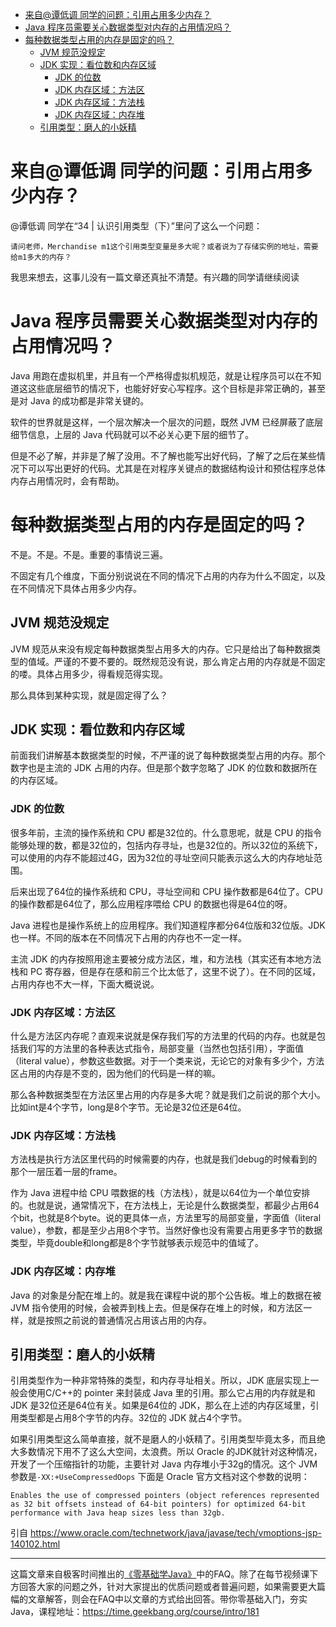 

- [来自@谭低调 同学的问题：引用占用多少内存？](#%e6%9d%a5%e8%87%aa%e8%b0%ad%e4%bd%8e%e8%b0%83-%e5%90%8c%e5%ad%a6%e7%9a%84%e9%97%ae%e9%a2%98%e5%bc%95%e7%94%a8%e5%8d%a0%e7%94%a8%e5%a4%9a%e5%b0%91%e5%86%85%e5%ad%98)
- [Java 程序员需要关心数据类型对内存的占用情况吗？](#java-%e7%a8%8b%e5%ba%8f%e5%91%98%e9%9c%80%e8%a6%81%e5%85%b3%e5%bf%83%e6%95%b0%e6%8d%ae%e7%b1%bb%e5%9e%8b%e5%af%b9%e5%86%85%e5%ad%98%e7%9a%84%e5%8d%a0%e7%94%a8%e6%83%85%e5%86%b5%e5%90%97)
- [每种数据类型占用的内存是固定的吗？](#%e6%af%8f%e7%a7%8d%e6%95%b0%e6%8d%ae%e7%b1%bb%e5%9e%8b%e5%8d%a0%e7%94%a8%e7%9a%84%e5%86%85%e5%ad%98%e6%98%af%e5%9b%ba%e5%ae%9a%e7%9a%84%e5%90%97)
  - [JVM 规范没规定](#jvm-%e8%a7%84%e8%8c%83%e6%b2%a1%e8%a7%84%e5%ae%9a)
  - [JDK 实现：看位数和内存区域](#jdk-%e5%ae%9e%e7%8e%b0%e7%9c%8b%e4%bd%8d%e6%95%b0%e5%92%8c%e5%86%85%e5%ad%98%e5%8c%ba%e5%9f%9f)
    - [JDK 的位数](#jdk-%e7%9a%84%e4%bd%8d%e6%95%b0)
    - [JDK 内存区域：方法区](#jdk-%e5%86%85%e5%ad%98%e5%8c%ba%e5%9f%9f%e6%96%b9%e6%b3%95%e5%8c%ba)
    - [JDK 内存区域：方法栈](#jdk-%e5%86%85%e5%ad%98%e5%8c%ba%e5%9f%9f%e6%96%b9%e6%b3%95%e6%a0%88)
    - [JDK 内存区域：内存堆](#jdk-%e5%86%85%e5%ad%98%e5%8c%ba%e5%9f%9f%e5%86%85%e5%ad%98%e5%a0%86)
  - [引用类型：磨人的小妖精](#%e5%bc%95%e7%94%a8%e7%b1%bb%e5%9e%8b%e7%a3%a8%e4%ba%ba%e7%9a%84%e5%b0%8f%e5%a6%96%e7%b2%be)

# 来自@谭低调 同学的问题：引用占用多少内存？

@谭低调 同学在“34 | 认识引用类型（下）”里问了这么一个问题：

```
请问老师，Merchandise m1这个引用类型变量是多大呢？或者说为了存储实例的地址，需要给m1多大的内存？
```

我思来想去，这事儿没有一篇文章还真扯不清楚。有兴趣的同学请继续阅读

# Java 程序员需要关心数据类型对内存的占用情况吗？

Java 用跑在虚拟机里，并且有一个严格得虚拟机规范，就是让程序员可以在不知道这这些底层细节的情况下，也能好好安心写程序。这个目标是非常正确的，甚至是对 Java 的成功都是非常关键的。

软件的世界就是这样，一个层次解决一个层次的问题，既然 JVM 已经屏蔽了底层细节信息，上层的 Java 代码就可以不必关心更下层的细节了。

但是不必了解，并非是了解了没用。不了解也能写出好代码，了解了之后在某些情况下可以写出更好的代码。尤其是在对程序关键点的数据结构设计和预估程序总体内存占用情况时，会有帮助。

# 每种数据类型占用的内存是固定的吗？

不是。不是。不是。重要的事情说三遍。

不固定有几个维度，下面分别说说在不同的情况下占用的内存为什么不固定，以及在不同情况下具体占用多少内存。

## JVM 规范没规定

JVM 规范从来没有规定每种数据类型占用多大的内存。它只是给出了每种数据类型的值域。严谨的不要不要的。既然规范没有说，那么肯定占用的内存就是不固定的喽。具体占用多少，得看规范得实现。

那么具体到某种实现，就是固定得了么？

## JDK 实现：看位数和内存区域

前面我们讲解基本数据类型的时候，不严谨的说了每种数据类型占用的内存。那个数字也是主流的 JDK 占用的内存。但是那个数字忽略了 JDK 的位数和数据所在的内存区域。

### JDK 的位数

很多年前，主流的操作系统和 CPU 都是32位的。什么意思呢，就是 CPU 的指令能够处理的数，都是32位的，包括内存寻址，也是32位的。所以32位的系统下，可以使用的内存不能超过4G，因为32位的寻址空间只能表示这么大的内存地址范围。

后来出现了64位的操作系统和 CPU，寻址空间和 CPU 操作数都是64位了。CPU的操作数都是64位了，那么应用程序喂给 CPU 的数据也得是64位的呀。

Java 进程也是操作系统上的应用程序。我们知道程序都分64位版和32位版。JDK 也一样。不同的版本在不同情况下占用的内存也不一定一样。

主流 JDK 的内存按照用途主要被分成方法区，堆，和方法栈（其实还有本地方法栈和 PC 寄存器，但是存在感和前三个比太低了，这里不说了）。在不同的区域，占用内存也不大一样，下面大概说说。

### JDK 内存区域：方法区

什么是方法区内存呢？直观来说就是保存我们写的方法里的代码的内存。也就是包括我们写的方法里的各种表达式指令，局部变量（当然也包括引用），字面值（literal value），参数这些数据。对于一个类来说，无论它的对象有多少个，方法区占用的内存是不变的，因为他们的代码是一样的嘛。

那么各种数据类型在方法区里占用的内存是多大呢？就是我们之前说的那个大小。比如int是4个字节，long是8个字节。无论是32位还是64位。

### JDK 内存区域：方法栈

方法栈是执行方法区里代码的时候需要的内存，也就是我们debug的时候看到的那个一层压着一层的frame。

作为 Java 进程中给 CPU 喂数据的栈（方法栈），就是以64位为一个单位安排的。也就是说，通常情况下，在方法栈上，无论是什么数据类型，都最少占用64个bit，也就是8个byte。说的更具体一点，方法里写的局部变量，字面值（literal value），参数，都是至少占用8个字节。当然好像也没有需要占用更多字节的数据类型，毕竟double和long都是8个字节就够表示规范中的值域了。

### JDK 内存区域：内存堆

Java 的对象是分配在堆上的。就是我在课程中说的那个公告板。堆上的数据在被 JVM 指令使用的时候，会被弄到栈上去。但是保存在堆上的时候，和方法区一样，就是按照之前说的普通情况占用该占用的内存。

## 引用类型：磨人的小妖精

引用类型作为一种非常特殊的类型，和内存寻址相关。所以，JDK 底层实现上一般会使用C/C++的 pointer 来封装成 Java 里的引用。那么它占用的内存就是和 JDK 是32位还是64位有关。如果是64位的 JDK，那么在上述的内存区域里，引用类型都是占用8个字节的内存。32位的 JDK 就占4个字节。

如果引用类型这么简单直接，就不是磨人的小妖精了。引用类型毕竟太多，而且绝大多数情况下用不了这么大空间，太浪费。所以 Oracle 的JDK就针对这种情况，开发了一个压缩指针的功能，主要针对 Java 内存堆小于32g的情况。这个 JVM 参数是`-XX:+UseCompressedOops` 下面是 Oracle 官方文档对这个参数的说明：

```
Enables the use of compressed pointers (object references represented as 32 bit offsets instead of 64-bit pointers) for optimized 64-bit performance with Java heap sizes less than 32gb.
```

引自 https://www.oracle.com/technetwork/java/javase/tech/vmoptions-jsp-140102.html



***

这篇文章来自极客时间推出的[《零基础学Java》](https://time.geekbang.org/course/intro/181)中的FAQ。除了在每节视频课下方回答大家的问题之外，针对大家提出的优质问题或者普遍问题，如果需要更大篇幅的文章解答，则会在FAQ中以文章的方式给出回答。带你零基础入门，夯实Java，课程地址：https://time.geekbang.org/course/intro/181


